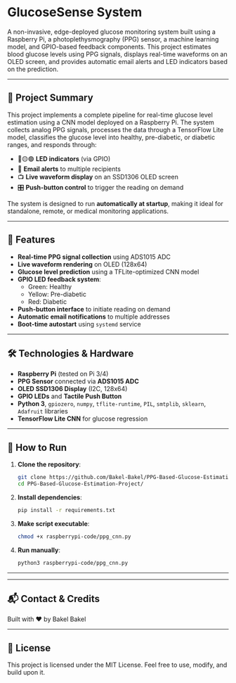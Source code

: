 # GlucoseSense System

A non-invasive, edge-deployed glucose monitoring system built using a Raspberry Pi, a photoplethysmography (PPG) sensor, a machine learning model, and GPIO-based feedback components. This project estimates blood glucose levels using PPG signals, displays real-time waveforms on an OLED screen, and provides automatic email alerts and LED indicators based on the prediction.

---

## 📌 Project Summary

This project implements a complete pipeline for real-time glucose level estimation using a CNN model deployed on a Raspberry Pi. The system collects analog PPG signals, processes the data through a TensorFlow Lite model, classifies the glucose level into healthy, pre-diabetic, or diabetic ranges, and responds through:

- 🔴🟡🟢 **LED indicators** (via GPIO)
- 📧 **Email alerts** to multiple recipients
- 📺 **Live waveform display** on an SSD1306 OLED screen
- 🎛️ **Push-button control** to trigger the reading on demand

The system is designed to run **automatically at startup**, making it ideal for standalone, remote, or medical monitoring applications.

---

## 🧠 Features

- **Real-time PPG signal collection** using ADS1015 ADC
- **Live waveform rendering** on OLED (128x64)
- **Glucose level prediction** using a TFLite-optimized CNN model
- **GPIO LED feedback system**:
  - Green: Healthy
  - Yellow: Pre-diabetic
  - Red: Diabetic
- **Push-button interface** to initiate reading on demand
- **Automatic email notifications** to multiple addresses
- **Boot-time autostart** using `systemd` service

---

## 🛠️ Technologies & Hardware

- **Raspberry Pi** (tested on Pi 3/4)
- **PPG Sensor** connected via **ADS1015 ADC**
- **OLED SSD1306 Display** (I2C, 128x64)
- **GPIO LEDs** and **Tactile Push Button**
- **Python 3**, `gpiozero`, `numpy`, `tflite-runtime`, `PIL`, `smtplib`, `sklearn`, `Adafruit` libraries
- **TensorFlow Lite CNN** for glucose regression

---

## 🚀 How to Run

1. **Clone the repository**:
   ```bash
   git clone https://github.com/Bakel-Bakel/PPG-Based-Glucose-Estimation-Project.git
   cd PPG-Based-Glucose-Estimation-Project/


2. **Install dependencies**:

   ```bash
   pip install -r requirements.txt
   ```

3. **Make script executable**:

   ```bash
   chmod +x raspberrypi-code/ppg_cnn.py
   ```

4. **Run manually**:

   ```bash
   python3 raspberrypi-code/ppg_cnn.py
   ```



---



---

## 📬 Contact & Credits

Built with ❤️ by Bakel Bakel

---

## 📄 License

This project is licensed under the MIT License. Feel free to use, modify, and build upon it.


